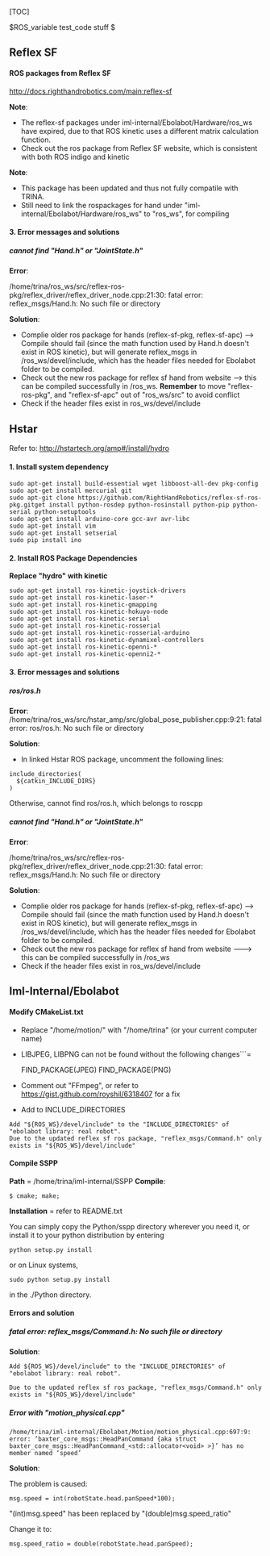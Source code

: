 [TOC]

<span>
$ROS_variable test_code stuff $
  </span>

## Reflex SF

#### ROS packages from Reflex SF
http://docs.righthandrobotics.com/main:reflex-sf

__Note__:
* The reflex-sf packages under iml-internal/Ebolabot/Hardware/ros_ws have expired, due to that ROS kinetic uses a different matrix calculation function. 
* Check out the ros package from Reflex SF website, which is consistent with both ROS indigo and kinetic

__Note__: 
* This package has been updated and thus not fully compatile with TRINA.
* Still need to link the rospackages for hand under "iml-internal/Ebolabot/Hardware/ros_ws" to "ros_ws", for compiling

#### 3. Error messages and solutions

##### cannot find "Hand.h" or "JointState.h"

__Error__:

/home/trina/ros_ws/src/reflex-ros-pkg/reflex_driver/reflex_driver_node.cpp:21:30: fatal error: reflex_msgs/Hand.h: No such file or directory

__Solution__:
* Complie older ros package for hands (reflex-sf-pkg, reflex-sf-apc) --> Compile should fail (since the math function used by Hand.h doesn't exist in ROS kinetic), but will generate reflex_msgs in /ros_ws/devel/include, which has the header files needed for Ebolabot folder to be compiled.
* Check out the new ros package for reflex sf hand from website -->  this can be compiled successfully in /ros_ws. __Remember__ to move "reflex-ros-pkg", and "reflex-sf-apc" out of "ros_ws/src" to avoid conflict
* Check if the header files exist in ros_ws/devel/include

## Hstar

Refer to: http://hstartech.org/amp#/install/hydro

#### 1. Install system dependency
```
sudo apt-get install build-essential wget libboost-all-dev pkg-config
sudo apt-get install mercurial git
sudo apt-git clone https://github.com/RightHandRobotics/reflex-sf-ros-pkg.gitget install python-rosdep python-rosinstall python-pip python-serial python-setuptools
sudo apt-get install arduino-core gcc-avr avr-libc
sudo apt-get install vim
sudo apt-get install setserial
sudo pip install ino
```

#### 2. Install ROS Package Dependencies

__Replace "hydro" with kinetic__
```
sudo apt-get install ros-kinetic-joystick-drivers
sudo apt-get install ros-kinetic-laser-*
sudo apt-get install ros-kinetic-gmapping
sudo apt-get install ros-kinetic-hokuyo-node
sudo apt-get install ros-kinetic-serial
sudo apt-get install ros-kinetic-rosserial
sudo apt-get install ros-kinetic-rosserial-arduino
sudo apt-get install ros-kinetic-dynamixel-controllers
sudo apt-get install ros-kinetic-openni-*
sudo apt-get install ros-kinetic-openni2-*
```
#### 3. Error messages and solutions

##### ros/ros.h
__Error__: 
/home/trina/ros_ws/src/hstar_amp/src/global_pose_publisher.cpp:9:21: fatal error: ros/ros.h: No such file or directory

__Solution__:
- In linked Hstar ROS package, uncomment the following lines: 
```
include_directories(
  ${catkin_INCLUDE_DIRS}
)
```

Otherwise, cannot find ros/ros.h, which belongs to roscpp

##### cannot find "Hand.h" or "JointState.h"

__Error__:

/home/trina/ros_ws/src/reflex-ros-pkg/reflex_driver/reflex_driver_node.cpp:21:30: fatal error: reflex_msgs/Hand.h: No such file or directory

__Solution__:
* Complie older ros package for hands (reflex-sf-pkg, reflex-sf-apc) --> Compile should fail (since the math function used by Hand.h doesn't exist in ROS kinetic), but will generate reflex_msgs in /ros_ws/devel/include, which has the header files needed for Ebolabot folder to be compiled.
* Check out the new ros package for reflex sf hand from website ---> this can be compiled successfully in /ros_ws
* Check if the header files exist in ros_ws/devel/include

## Iml-Internal/Ebolabot

#### Modify CMakeList.txt
* Replace "/home/motion/" with "/home/trina" (or your current computer name) 
* LIBJPEG, LIBPNG can not  be found without the following changes```=

  FIND_PACKAGE(JPEG)
  FIND_PACKAGE(PNG)
* Comment out "FFmpeg", or refer to https://gist.github.com/royshil/6318407 for a fix
* Add to INCLUDE_DIRECTORIES

```
Add "${ROS_WS}/devel/include" to the "INCLUDE_DIRECTORIES" of  "ebolabot library: real robot". 
Due to the updated reflex sf ros package, "reflex_msgs/Command.h" only exists in "${ROS_WS}/devel/include"
```

#### Compile SSPP
__Path__ = /home/trina/iml-internal/SSPP
__Compile__:

```
$ cmake; make;
```

__Installation__ = refer to README.txt

You can simply copy the Python/sspp directory wherever you need it, or
install it to your python distribution by entering

```
python setup.py install
```

or on Linux systems,
```
sudo python setup.py install
```

in the ./Python directory.

#### Errors and solution


##### fatal error: reflex_msgs/Command.h: No such file or directory

__Solution__:

```
Add ${ROS_WS}/devel/include" to the "INCLUDE_DIRECTORIES" of  "ebolabot library: real robot". 

Due to the updated reflex sf ros package, "reflex_msgs/Command.h" only exists in "${ROS_WS}/devel/include"
```



##### Error with "motion_physical.cpp"

```
/home/trina/iml-internal/Ebolabot/Motion/motion_physical.cpp:697:9: error: ‘baxter_core_msgs::HeadPanCommand {aka struct baxter_core_msgs::HeadPanCommand_<std::allocator<void> >}’ has no member named ‘speed’
```
__Solution__:

The problem is caused:
```
msg.speed = int(robotState.head.panSpeed*100);
```

"(int)msg.speed" has been replaced by "(double)msg.speed_ratio"

Change it to:
```
msg.speed_ratio = double(robotState.head.panSpeed);
```

